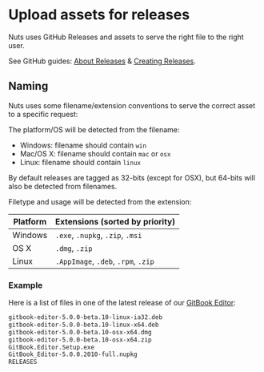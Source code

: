 # Upload assets for releases

Nuts uses GitHub Releases and assets to serve the right file to the right user.

See GitHub guides: [About Releases](https://help.github.com/articles/about-releases/) & [Creating Releases](https://help.github.com/articles/creating-releases/).

## Naming

Nuts uses some filename/extension conventions to serve the correct asset to a specific request:

The platform/OS will be detected from the filename:

- Windows: filename should contain `win`
- Mac/OS X: filename should contain `mac` or `osx`
- Linux: filename should contain `linux`

By default releases are tagged as 32-bits (except for OSX), but 64-bits will also be detected from filenames.

Filetype and usage will be detected from the extension:

| Platform | Extensions (sorted by priority)     |
|----------|-------------------------------------|
| Windows  | `.exe`, `.nupkg`, `.zip`, `.msi`    |
| OS X     | `.dmg`, `.zip`                      |
| Linux    | `.AppImage`, `.deb`, `.rpm`, `.zip` |

### Example

Here is a list of files in one of the latest release of our [GitBook Editor](https://www.gitbook.com/editor):

```sh
gitbook-editor-5.0.0-beta.10-linux-ia32.deb
gitbook-editor-5.0.0-beta.10-linux-x64.deb
gitbook-editor-5.0.0-beta.10-osx-x64.dmg
gitbook-editor-5.0.0-beta.10-osx-x64.zip
GitBook.Editor.Setup.exe
GitBook_Editor-5.0.0.2010-full.nupkg
RELEASES
```
